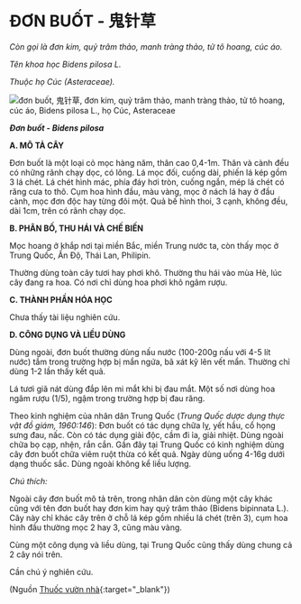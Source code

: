 # ĐƠN BUỐT - 鬼针草

*Còn gọi là đơn kim, quỷ trâm thảo, manh tràng thảo, tử tô hoang, cúc áo.*

*Tên khoa học Bidens pilosa L.*

*Thuộc họ Cúc (Asteraceae).*

![đơn buốt, 鬼针草, đơn kim, quỷ trâm thảo, manh tràng thảo, tử tô hoang, cúc áo, Bidens pilosa L., họ Cúc, Asteraceae](/imgs/caythuoc/dtl/don-buot.jpg)

***Đơn buốt - Bidens pilosa***

**A. MÔ TẢ CÂY**

Đơn buốt là một loại cỏ mọc hàng năm, thân cao 0,4-1m. Thân và cành đều có những rãnh chạy dọc, có lông. Lá mọc đối, cuống dài, phiến lá kép gồm 3 lá chét. Lá chét hình mác, phía đáy hơi tròn, cuống ngắn, mép lá chét có răng cưa to thô. Cụm hoa hình đầu, màu vàng, mọc ở nách lá hay ở đầu cành, mọc đơn độc hay từng đôi một. Quả bế hình thoi, 3 cạnh, không đều, dài 1cm, trên có rãnh chạy dọc.

**B. PHÂN BỐ, THU HÁI VÀ CHẾ BIẾN**

Mọc hoang ở khắp nơi tại miền Bắc, miền Trung nước ta, còn thấy mọc ở Trung Quốc, Ấn Độ, Thái Lan, Philipin.

Thường dùng toàn cây tươi hay phơi khô. Thường thu hái vào mùa Hè, lúc cây đang ra hoa. Có nơi chỉ dùng hoa phơi khô ngâm rượu.

**C. THÀNH PHẦN HÓA HỌC**

Chưa thấy tài liệu nghiên cứu.

**D. CÔNG DỤNG VÀ LIỀU DÙNG**

Dùng ngoài, đơn buốt thường dùng nấu nước (100-200g nấu với 4-5 lít nước) tắm trong trường hợp bị mẩn ngứa, bã xát kỹ lên vết mẩn. Thường chỉ dùng 1-2 lần thấy kết quả.

Lá tươi giã nát dùng đắp lên mi mắt khi bị đau mắt. Một số nơi dùng hoa ngâm rượu (1/5), ngậm trong trường hợp bị đau răng.

Theo kinh nghiệm của nhân dân Trung Quốc (*Trung Quốc dược dụng thực vật đồ giám, 1960:146*): Đơn buốt có tác dụng chữa lỵ, yết hầu, cổ họng sưng đau, nấc. Còn có tác dụng giải độc, cầm đi ỉa, giải nhiệt. Dùng ngoài chữa bọ cạp, nhện, rắn cắn. Gần đây tại Trung Quốc có kinh nghiệm dùng cây đơn buốt chữa viêm ruột thừa có kết quả. Ngày dùng uống 4-16g dưới dạng thuốc sắc. Dùng ngoài không kể liều lượng.

*Chú thích:*

Ngoài cây đơn buốt mô tả trên, trong nhân dân còn dùng một cây khác cũng với tên đơn buốt hay đơn kim hay quỷ trâm thảo (Bidens bipinnata L.). Cây này chỉ khác cây trên ở chỗ lá kép gồm nhiều lá chét (trên 3), cụm hoa hình đầu thường mọc 2 hay 3, cũng màu vàng.

Cùng một công dụng và liều dùng, tại Trung Quốc cũng thấy dùng chung cả 2 cây nói trên.

Cần chú ý nghiên cứu.


(Nguồn [Thuốc vườn nhà](http://thuocvuonnha.com){:target="_blank"})